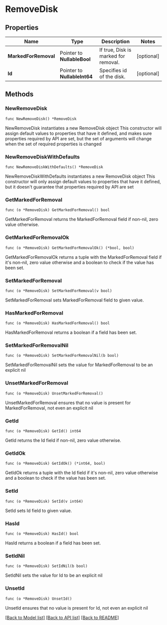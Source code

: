 # RemoveDisk

## Properties

Name | Type | Description | Notes
------------ | ------------- | ------------- | -------------
**MarkedForRemoval** | Pointer to **NullableBool** | If true, Disk is marked for removal. | [optional] 
**Id** | Pointer to **NullableInt64** | Specifies id of the disk. | [optional] 

## Methods

### NewRemoveDisk

`func NewRemoveDisk() *RemoveDisk`

NewRemoveDisk instantiates a new RemoveDisk object
This constructor will assign default values to properties that have it defined,
and makes sure properties required by API are set, but the set of arguments
will change when the set of required properties is changed

### NewRemoveDiskWithDefaults

`func NewRemoveDiskWithDefaults() *RemoveDisk`

NewRemoveDiskWithDefaults instantiates a new RemoveDisk object
This constructor will only assign default values to properties that have it defined,
but it doesn't guarantee that properties required by API are set

### GetMarkedForRemoval

`func (o *RemoveDisk) GetMarkedForRemoval() bool`

GetMarkedForRemoval returns the MarkedForRemoval field if non-nil, zero value otherwise.

### GetMarkedForRemovalOk

`func (o *RemoveDisk) GetMarkedForRemovalOk() (*bool, bool)`

GetMarkedForRemovalOk returns a tuple with the MarkedForRemoval field if it's non-nil, zero value otherwise
and a boolean to check if the value has been set.

### SetMarkedForRemoval

`func (o *RemoveDisk) SetMarkedForRemoval(v bool)`

SetMarkedForRemoval sets MarkedForRemoval field to given value.

### HasMarkedForRemoval

`func (o *RemoveDisk) HasMarkedForRemoval() bool`

HasMarkedForRemoval returns a boolean if a field has been set.

### SetMarkedForRemovalNil

`func (o *RemoveDisk) SetMarkedForRemovalNil(b bool)`

 SetMarkedForRemovalNil sets the value for MarkedForRemoval to be an explicit nil

### UnsetMarkedForRemoval
`func (o *RemoveDisk) UnsetMarkedForRemoval()`

UnsetMarkedForRemoval ensures that no value is present for MarkedForRemoval, not even an explicit nil
### GetId

`func (o *RemoveDisk) GetId() int64`

GetId returns the Id field if non-nil, zero value otherwise.

### GetIdOk

`func (o *RemoveDisk) GetIdOk() (*int64, bool)`

GetIdOk returns a tuple with the Id field if it's non-nil, zero value otherwise
and a boolean to check if the value has been set.

### SetId

`func (o *RemoveDisk) SetId(v int64)`

SetId sets Id field to given value.

### HasId

`func (o *RemoveDisk) HasId() bool`

HasId returns a boolean if a field has been set.

### SetIdNil

`func (o *RemoveDisk) SetIdNil(b bool)`

 SetIdNil sets the value for Id to be an explicit nil

### UnsetId
`func (o *RemoveDisk) UnsetId()`

UnsetId ensures that no value is present for Id, not even an explicit nil

[[Back to Model list]](../README.md#documentation-for-models) [[Back to API list]](../README.md#documentation-for-api-endpoints) [[Back to README]](../README.md)


